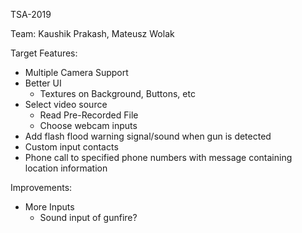 TSA-2019

Team: Kaushik Prakash, Mateusz Wolak

Target Features:
- Multiple Camera Support
- Better UI
    - Textures on Background, Buttons, etc
- Select video source
    - Read Pre-Recorded File
    - Choose webcam inputs
- Add flash flood warning signal/sound when gun is detected
- Custom input contacts
- Phone call to specified phone numbers with message containing location information

Improvements:
- More Inputs
    - Sound input of gunfire?